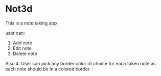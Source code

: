 # Not3d
This is a note taking app

user can:
 1.  Add note
 2.  Edit note
 3.  Delete note
  
Also
 4.  User can pick any border color of choice for each taken note as each note should be in a colored border
